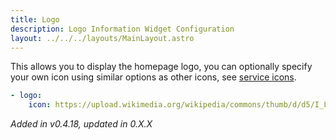 ```yaml
---
title: Logo
description: Logo Information Widget Configuration
layout: ../../../layouts/MainLayout.astro
---
```


This allows you to display the homepage logo, you can optionally specify your own icon using similar options as other icons, see [service icons](/en/configs/services/#icons).

```yaml
- logo:
    icon: https://upload.wikimedia.org/wikipedia/commons/thumb/d/d5/I_Love_New_York.svg/1101px-I_Love_New_York.svg.png # optional
```

*Added in v0.4.18, updated in 0.X.X*
